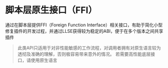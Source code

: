 # 脚本层原生接口（FFI）

通过在脚本层提供FFI（Foreign Function Interface）相关接口，有助于简化小型修复插件的开发过程，并通过LLSE获得较为稳定的ABI，便于在多个版本之间共享插件

> 此类API只适用于对非性能敏感的工作流程，对调用者拥有对原生语言较为透彻及准确的理解，否则极容易带来意外的情况。
> 若需要高性能底层接口，请使用原生语言
